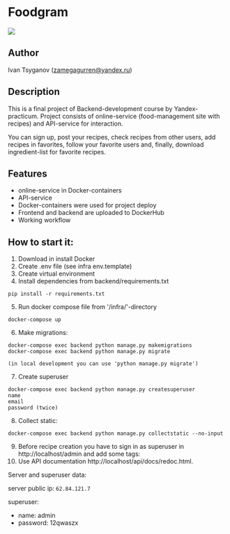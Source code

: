 # Foodgram

![](https://github.com/IvanTsyganov/foodgram-project-react/actions/workflows/foodgram-workflow.yml/badge.svg)


## Author
Ivan Tsyganov (zamegagurren@yandex.ru)
## Description 
This is a final project of Backend-development course 
by Yandex-practicum. Project consists of 
online-service (food-management site with recipes)
and API-service for interaction.

You can sign up, post your recipes, check recipes 
from other users, add recipes in favorites, 
follow your favorite users and, finally, 
download ingredient-list for favorite recipes.

## Features 
- online-service in Docker-containers
- API-service 
- Docker-containers were used for project deploy
- Frontend and backend are uploaded to DockerHub
- Working workflow

## How to start it:

1. Download in install Docker
2. Create .env file (see infra env.template)
3. Create virtual environment
4. Install dependencies from backend/requirements.txt
```
pip install -r requirements.txt
```
5. Run docker compose file from '/infra/'-directory
```
docker-compose up
```
6. Make migrations:
```
docker-compose exec backend python manage.py makemigrations
docker-compose exec backend python manage.py migrate

(in local development you can use 'python manage.py migrate')
```
7. Create superuser
```
docker-compose exec backend python manage.py createsuperuser
name
email
password (twice)
```
8. Collect static:
```
docker-compose exec backend python manage.py collectstatic --no-input
```
9. Before recipe creation you have to sign in as superuser in
 http://localhost/admin and add some tags:
10. Use API documentation http://localhost/api/docs/redoc.html.

Server and superuser data:

server public ip: 
```62.84.121.7```

superuser:
- name: admin
- password: 12qwaszx
